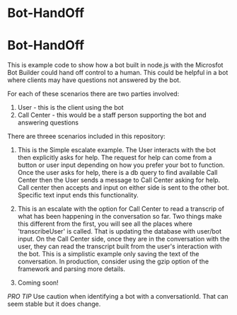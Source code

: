 # Bot-HandOff
# Bot-HandOff

This is example code to show how a bot built in node.js with the Microsfot Bot Builder could hand off control to a human.
This could be helpful in a bot where clients may have questions not answered by the bot.

For each of these scenarios there are two parties involved:
1. User - this is the client using the bot
2. Call Center - this would be a staff person supporting the bot and answering questions

There are threee scenarios included in this repository:
1. This is the Simple escalate example. The User interacts with the bot then explicitly asks for help.
   The request for help can come from a button or user input depending on how you prefer your bot to function.
   Once the user asks for help, there is a db query to find available Call Center then the User sends a message to Call Center asking for help.
   Call center then accepts and input on either side is sent to the other bot. Specific text input ends this functionality.

2. This is an escalate with the option for Call Center to read a transcrip of what has been happening in the conversation so far.
   Two things make this different from the first, you will see all the places where 'transcribeUser' is called. That is updating the database with user/bot input.
   On the Call Center side, once they are in the conversation with the user, they can read the transcript built from the user's interaction with the bot.
   This is a simplistic example only saving the text of the conversation. In production, consider using the gzip option of the framework and parsing more details.

3. Coming soon!


*PRO TIP* Use caution when identifying a bot with a conversationId. That can seem stable but it does change.